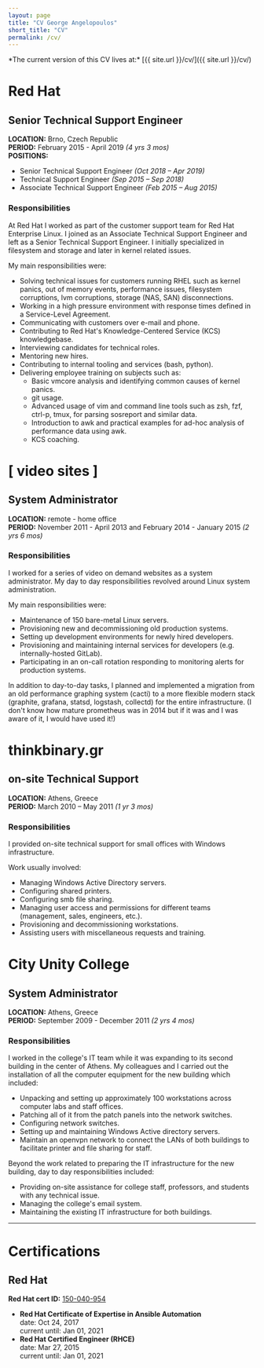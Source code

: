```yaml
---
layout: page
title: "CV George Angelopoulos"
short_title: "CV"
permalink: /cv/
---
```

<link rel="stylesheet" href="/css/cvprint.css">
*The current version of this CV lives at:* [{{ site.url }}/cv/]({{ site.url }}/cv/)

# Red Hat
##  Senior Technical Support Engineer
**LOCATION:** Brno, Czech Republic  
**PERIOD:** February 2015 - April 2019 *(4 yrs 3 mos)*  
**POSITIONS:**  
* Senior Technical Support Engineer *(Oct 2018 – Apr 2019)*
* Technical Support Engineer *(Sep 2015 – Sep 2018)*
* Associate Technical Support Engineer *(Feb 2015 – Aug 2015)*

### Responsibilities
At Red Hat I worked as part of the customer support team for Red Hat Enterprise Linux. I joined as an Associate Technical Support Engineer and left as a Senior Technical Support Engineer. I initially specialized in filesystem and storage and later in kernel related issues. 

My main responsibilities were:
* Solving technical issues for customers running RHEL such as kernel panics, out of memory events, performance issues, filesystem corruptions, lvm corruptions, storage (NAS, SAN) disconnections.
* Working in a high pressure environment with response times defined in a Service-Level Agreement.
* Communicating with customers over e-mail and phone.
* Contributing to Red Hat's Knowledge-Centered Service (KCS) knowledgebase.
* Interviewing candidates for technical roles.
* Mentoring new hires.
* Contributing to internal tooling and services (bash, python).
* Delivering employee training on subjects such as:
    * Basic vmcore analysis and identifying common causes of kernel panics.
    * git usage.
    * Advanced usage of vim and command line tools such as zsh, fzf, ctrl-p, tmux, for parsing sosreport and similar data.
    * Introduction to awk and practical examples for ad-hoc analysis of performance data using awk.
    * KCS coaching.

# [ video sites ]
##  System Administrator
**LOCATION:** remote - home office  
**PERIOD:** November 2011 - April 2013 and February 2014 - January 2015 *(2 yrs 6 mos)*

### Responsibilities
I worked for a series of video on demand websites as a system administrator. My day to day responsibilities revolved around Linux system administration. 

My main responsibilities were:
* Maintenance of 150 bare-metal Linux servers.
* Provisioning new and decommissioning old production systems.
* Setting up development environments for newly hired developers.
* Provisioning and maintaining internal services for developers (e.g. internally-hosted GitLab).
* Participating in an on-call rotation responding to monitoring alerts for production systems.

In addition to day-to-day tasks, I planned and implemented a migration from an old performance graphing system (cacti) to a more flexible modern stack (graphite, grafana, statsd, logstash, collectd) for the entire infrastructure. (I don't know how mature prometheus was in 2014 but if it was and I was aware of it, I would have used it!)

# thinkbinary.gr
##  on-site Technical Support
**LOCATION:** Athens, Greece  
**PERIOD:** March 2010 – May 2011 *(1 yr 3 mos)* 

### Responsibilities
I provided on-site technical support for small offices with Windows infrastructure.

Work usually involved:
* Managing Windows Active Directory servers.
* Configuring shared printers.
* Configuring smb file sharing.
* Managing user access and permissions for different teams (management, sales, engineers, etc.).
* Provisioning and decommissioning workstations.
* Assisting users with miscellaneous requests and training.

# City Unity College
##  System Administrator
**LOCATION:** Athens, Greece  
**PERIOD:** September 2009 - December 2011 *(2 yrs 4 mos)*

### Responsibilities
I worked in the college's IT team while it was expanding to its second building in the center of Athens. My colleagues and I carried out the installation of all the computer equipment for the new building which included:

* Unpacking and setting up approximately 100 workstations across computer labs and staff offices.
* Patching all of it from the patch panels into the network switches.
* Configuring network switches.
* Setting up and maintaining Windows Active directory servers.
* Maintain an openvpn network to connect the LANs of both buildings to facilitate printer and file sharing for staff.

Beyond the work related to preparing the IT infrastructure for the new building, day to day responsibilities included:

* Providing on-site assistance for college staff, professors, and students with any technical issue.
* Managing the college's email system.
* Maintaining the existing IT infrastructure for both buildings.

---

# Certifications
## Red Hat
**Red Hat cert ID:** [150-040-954](https://rhtapps.redhat.com/verify/?certId=150-040-954)  
* **Red Hat Certificate of Expertise in Ansible Automation**  
  date:	Oct 24, 2017  
  current until:	Jan 01, 2021
* **Red Hat Certified Engineer (RHCE)**  
    date:	Mar 27, 2015  
    current until:	Jan 01, 2021
